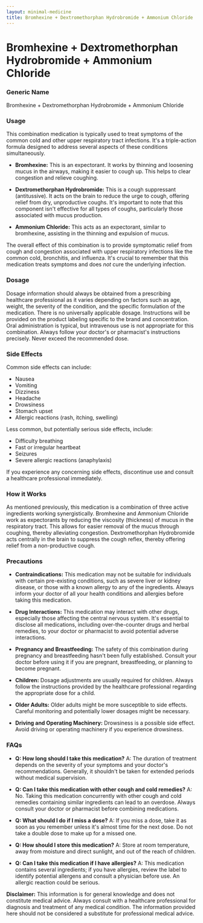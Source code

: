 ```yaml
---
layout: minimal-medicine
title: Bromhexine + Dextromethorphan Hydrobromide + Ammonium Chloride
---
```


# Bromhexine + Dextromethorphan Hydrobromide + Ammonium Chloride
### Generic Name
Bromhexine + Dextromethorphan Hydrobromide + Ammonium Chloride

### Usage

This combination medication is typically used to treat symptoms of the common cold and other upper respiratory tract infections.  It's a triple-action formula designed to address several aspects of these conditions simultaneously.

* **Bromhexine:** This is an expectorant. It works by thinning and loosening mucus in the airways, making it easier to cough up. This helps to clear congestion and relieve coughing.

* **Dextromethorphan Hydrobromide:** This is a cough suppressant (antitussive). It acts on the brain to reduce the urge to cough, offering relief from dry, unproductive coughs.  It's important to note that this component isn't effective for all types of coughs, particularly those associated with mucus production.

* **Ammonium Chloride:** This acts as an expectorant, similar to bromhexine, assisting in the thinning and expulsion of mucus.


The overall effect of this combination is to provide symptomatic relief from cough and congestion associated with upper respiratory infections like the common cold, bronchitis, and influenza.  It's crucial to remember that this medication treats symptoms and does *not* cure the underlying infection.


### Dosage

Dosage information should always be obtained from a prescribing healthcare professional as it varies depending on factors such as age, weight, the severity of the condition, and the specific formulation of the medication.  There is no universally applicable dosage.  Instructions will be provided on the product labeling specific to the brand and concentration.  Oral administration is typical, but intravenous use is not appropriate for this combination.  Always follow your doctor's or pharmacist's instructions precisely.  Never exceed the recommended dose.

### Side Effects

Common side effects can include:

* Nausea
* Vomiting
* Dizziness
* Headache
* Drowsiness
* Stomach upset
* Allergic reactions (rash, itching, swelling)

Less common, but potentially serious side effects, include:

* Difficulty breathing
* Fast or irregular heartbeat
* Seizures
* Severe allergic reactions (anaphylaxis)

If you experience any concerning side effects, discontinue use and consult a healthcare professional immediately.


### How it Works

As mentioned previously, this medication is a combination of three active ingredients working synergistically. Bromhexine and Ammonium Chloride work as expectorants by reducing the viscosity (thickness) of mucus in the respiratory tract. This allows for easier removal of the mucus through coughing, thereby alleviating congestion. Dextromethorphan Hydrobromide acts centrally in the brain to suppress the cough reflex, thereby offering relief from a non-productive cough.



### Precautions

* **Contraindications:**  This medication may not be suitable for individuals with certain pre-existing conditions, such as severe liver or kidney disease, or those with a known allergy to any of the ingredients.  Always inform your doctor of all your health conditions and allergies before taking this medication.

* **Drug Interactions:**  This medication may interact with other drugs, especially those affecting the central nervous system.  It's essential to disclose all medications, including over-the-counter drugs and herbal remedies, to your doctor or pharmacist to avoid potential adverse interactions.

* **Pregnancy and Breastfeeding:**  The safety of this combination during pregnancy and breastfeeding hasn't been fully established.  Consult your doctor before using it if you are pregnant, breastfeeding, or planning to become pregnant.

* **Children:** Dosage adjustments are usually required for children.  Always follow the instructions provided by the healthcare professional regarding the appropriate dose for a child.

* **Older Adults:**  Older adults might be more susceptible to side effects. Careful monitoring and potentially lower dosages might be necessary.

* **Driving and Operating Machinery:**  Drowsiness is a possible side effect. Avoid driving or operating machinery if you experience drowsiness.


### FAQs

* **Q: How long should I take this medication?**  A:  The duration of treatment depends on the severity of your symptoms and your doctor's recommendations.  Generally, it shouldn't be taken for extended periods without medical supervision.

* **Q: Can I take this medication with other cough and cold remedies?** A: No. Taking this medication concurrently with other cough and cold remedies containing similar ingredients can lead to an overdose.  Always consult your doctor or pharmacist before combining medications.

* **Q: What should I do if I miss a dose?** A:  If you miss a dose, take it as soon as you remember unless it's almost time for the next dose. Do not take a double dose to make up for a missed one.

* **Q: How should I store this medication?** A: Store at room temperature, away from moisture and direct sunlight, and out of the reach of children.

* **Q: Can I take this medication if I have allergies?** A: This medication contains several ingredients; if you have allergies, review the label to identify potential allergens and consult a physician before use.  An allergic reaction could be serious.


**Disclaimer:** This information is for general knowledge and does not constitute medical advice.  Always consult with a healthcare professional for diagnosis and treatment of any medical condition.  The information provided here should not be considered a substitute for professional medical advice.
